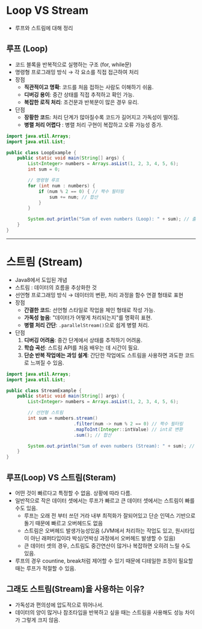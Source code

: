 # Loop VS Stream
- 루프와 스트림에 대해 정리


## 루프 (Loop)
- 코드 블록을 반복적으로 실행하는 구조 (for, while문)
- 명령형 프로그래밍 방식 → 각 요소를 직접 접근하여 처리
- 장점
    - **직관적이고 명확**: 코드를 처음 접하는 사람도 이해하기 쉬움.
    - **디버깅 용이**: 중간 상태를 직접 추적하고 확인 가능.
    - **복잡한 로직 처리**: 조건문과 반복문이 많은 경우 유리.
- 단점
    - **장황한 코드**: 처리 단계가 많아질수록 코드가 길어지고 가독성이 떨어짐.
    - **병렬 처리 어렵다** : 병렬 처리 구현이 복잡하고 오류 가능성 증가.

```java
import java.util.Arrays;
import java.util.List;

public class LoopExample {
    public static void main(String[] args) {
        List<Integer> numbers = Arrays.asList(1, 2, 3, 4, 5, 6);
        int sum = 0;

        // 명령형 루프
        for (int num : numbers) {
            if (num % 2 == 0) { // 짝수 필터링
                sum += num; // 합산
            }
        }

        System.out.println("Sum of even numbers (Loop): " + sum); // 출력: 12
    }
}

```

----


# 스트림 (Stream)
- Java8에서 도입된 개념
- 스트림 : 데이터의 흐름을 추상화한 것
- 선언형 프로그래밍 방식 → 데이터의 변환, 처리 과정을 함수 연결 형태로 표현
- 장점
    - **간결한 코드**: 선언형 스타일로 작업을 체인 형태로 작성 가능.
    - **가독성 높음**: "데이터가 어떻게 처리되는지"를 명확히 표현.
    - **병렬 처리 간단**: `.parallelStream()`으로 쉽게 병렬 처리.
- 단점
    1. **디버깅 어려움**: 중간 단계에서 상태를 추적하기 어려움.
    2. **학습 곡선**: 스트림 API를 처음 배우는 데 시간이 필요.
    3. **단순 반복 작업에는 과잉 설계**: 간단한 작업에도 스트림을 사용하면 과도한 코드로 느껴질 수 있음.

```java
import java.util.Arrays;
import java.util.List;

public class StreamExample {
    public static void main(String[] args) {
        List<Integer> numbers = Arrays.asList(1, 2, 3, 4, 5, 6);

        // 선언형 스트림
        int sum = numbers.stream()
                         .filter(num -> num % 2 == 0) // 짝수 필터링
                         .mapToInt(Integer::intValue) // int로 변환
                         .sum(); // 합산

        System.out.println("Sum of even numbers (Stream): " + sum); // 출력: 12
    }
}

```

## 루프(Loop) VS 스트림(Steram)
- 어떤 것이 빠르다고 특정할 수 없음. 상황에 따라 다름.
- 일반적으로 작은 데이터 셋에서는 루프가 빠르고 큰 데이터 셋에서는 스트림이 빠를 수도 있음.
    - 루프는 오래 전 부터 쓰던 거라 내부 최적화가 잘되어있고 단순 인덱스 기반으로 돌기 때문에 빠르고 오버헤드도 없음
    - 스트림은 오버헤드 발생가능성있음 (JVM에서 처리하는 작업도 있고, 원시타입이 아닌 래퍼타입이라 박싱/언박싱 과정에서 오버헤드 발생할 수 있음)
    - 큰 데이터 셋의 경우, 스트림도 중간연산이 많거나 복잡하면 오히려 느릴 수도 있음.
- 루프의 경우 countine, break처럼 제어할 수 있기 때문에 디테일한 조정이 필요할 때는 루프가 적절할 수 있음.

## 그래도 스트림(Stream)을 사용하는 이유?
- 가독성과 편의성에 압도적으로 뛰어나서.
- 데이터의 양이 많거나 참조타입을 반복하고 싶을 때는 스트림을 사용해도 성능 차이가 그렇게 크지 않음.